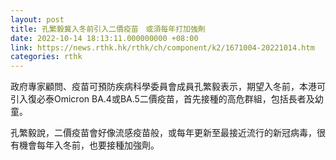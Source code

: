 ```yaml
---
layout: post
title: 孔繁毅冀入冬前引入二價疫苗　或須每年打加強劑
date: 2022-10-14 18:13:11.000000000 +08:00
link: https://news.rthk.hk/rthk/ch/component/k2/1671004-20221014.htm
categories: rthk
---
```


政府專家顧問、疫苗可預防疾病科學委員會成員孔繁毅表示，期望入冬前，本港可引入復必泰Omicron BA.4或BA.5二價疫苗，首先接種的高危群組，包括長者及幼童。

孔繁毅說，二價疫苗會好像流感疫苗般，或每年更新至最接近流行的新冠病毒，很有機會每年入冬前，也要接種加強劑。
